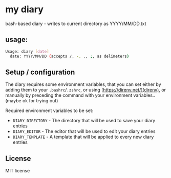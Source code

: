 # my diary

bash-based diary - writes to current directory as YYYY/MM/DD.txt

## usage:
```sh
Usage: diary [date]
  date: YYYY/MM/DD (accepts /, -, ., ;, as delimeters)
```

## Setup / configuration

The diary requires some environment variables, that you can set either by adding them
to your `.bashrc`/`.zshrc`, or using [https://direnv.net/](direnv), or manually by preceding
the command with your environment variables.. (maybe ok for trying out)

Required environment variables to be set:

- `DIARY_DIRECTORY` - The directory that will be used to save your diary entries
- `DIARY_EDITOR` - The editor that will be used to edit your diary entries
- `DIARY_TEMPLATE` - A template that will be applied to every new diary entries

## License

MIT license
